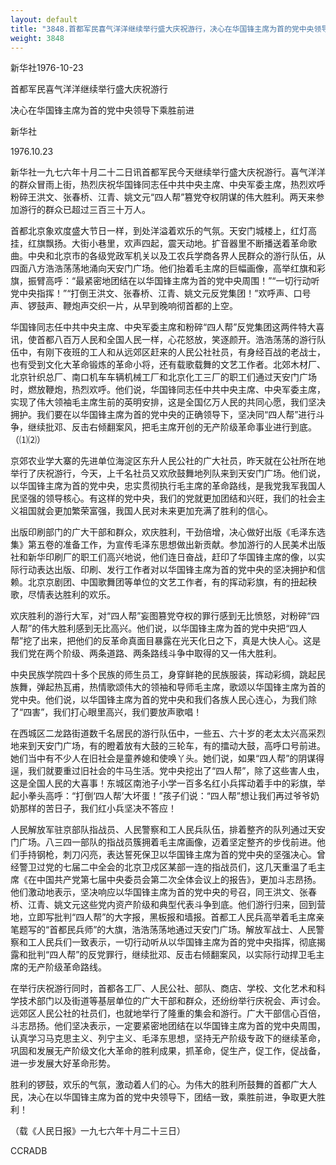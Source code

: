 ```yaml
---
layout: default
title: "3848.首都军民喜气洋洋继续举行盛大庆祝游行，决心在华国锋主席为首的党中央领导下乘胜前进"
weight: 3848
---
```


新华社1976-10-23

首都军民喜气洋洋继续举行盛大庆祝游行

决心在华国锋主席为首的党中央领导下乘胜前进

新华社

1976.10.23

新华社一九七六年十月二十二日讯首都军民今天继续举行盛大庆祝游行。喜气洋洋的群众冒雨上街，热烈庆祝华国锋同志任中共中央主席、中央军委主席，热烈欢呼粉碎王洪文、张春桥、江青、姚文元“四人帮”篡党夺权阴谋的伟大胜利。两天来参加游行的群众已超过三百三十万人。

首都北京象欢度盛大节日一样，到处洋溢着欢乐的气氛。天安门城楼上，红灯高挂，红旗飘扬。大街小巷里，欢声四起，震天动地。扩音器里不断播送着革命歌曲。中央和北京市的各级党政军机关以及工农兵学商各界人民群众的游行队伍，从四面八方浩浩荡荡地涌向天安门广场。他们抬着毛主席的巨幅画像，高举红旗和彩旗，振臂高呼：“最紧密地团结在以华国锋主席为首的党中央周围！”“一切行动听党中央指挥！”“打倒王洪文、张春桥、江青、姚文元反党集团！”欢呼声、口号声、锣鼓声、鞭炮声交织一片，从早到晚响彻首都的上空。

华国锋同志任中共中央主席、中央军委主席和粉碎“四人帮”反党集团这两件特大喜讯，使首都八百万人民和全国人民一样，心花怒放，笑逐颜开。浩浩荡荡的游行队伍中，有刚下夜班的工人和从远郊区赶来的人民公社社员，有身经百战的老战士，也有受到文化大革命锻炼的革命小将，还有载歌载舞的文艺工作者。北郊木材厂、北京针织总厂、南口机车车辆机械工厂和北京化工三厂的职工们通过天安门广场时，燃放鞭炮，热烈欢呼。他们说，华国锋同志任中共中央主席、中央军委主席，实现了伟大领袖毛主席生前的英明安排，这是全国亿万人民的共同心愿，我们坚决拥护。我们要在以华国锋主席为首的党中央的正确领导下，坚决同“四人帮”进行斗争，继续批邓、反击右倾翻案风，把毛主席开创的无产阶级革命事业进行到底。（⑴⑵）

京郊农业学大寨的先进单位海淀区东升人民公社的广大社员，昨天就在公社所在地举行了庆祝游行，今天，上千名社员又欢欣鼓舞地列队来到天安门广场。他们说，以华国锋主席为首的党中央，忠实贯彻执行毛主席的革命路线，是我党我军我国人民坚强的领导核心。有这样的党中央，我们的党就更加团结和兴旺，我们的社会主义祖国就会更加繁荣富强，我国人民对未来更加充满了胜利的信心。

出版印刷部门的广大干部和群众，欢庆胜利，干劲倍增，决心做好出版《毛泽东选集》第五卷的准备工作，为宣传毛泽东思想做出新贡献。参加游行的人民美术出版社和新华印刷厂的职工们高兴地说，他们连日奋战，赶印了华国锋主席的像，以实际行动表达出版、印刷、发行工作者对以华国锋主席为首的党中央的坚决拥护和信赖。北京京剧团、中国歌舞团等单位的文艺工作者，有的挥动彩旗，有的扭起秧歌，尽情表达胜利的欢乐。

欢庆胜利的游行大军，对“四人帮”妄图篡党夺权的罪行感到无比愤怒，对粉碎“四人帮”的伟大胜利感到无比高兴。他们说，以华国锋主席为首的党中央把“四人帮”挖了出来，把他们的反革命真面目暴露在光天化日之下，真是大快人心。这是我们党在两个阶级、两条道路、两条路线斗争中取得的又一伟大胜利。

中央民族学院四十多个民族的师生员工，身穿鲜艳的民族服装，挥动彩绸，跳起民族舞，弹起热瓦甫，热情歌颂伟大的领袖和导师毛主席，歌颂以华国锋主席为首的党中央。他们说，以华国锋主席为首的党中央和我们各族人民心连心，为我们除了“四害”，我们打心眼里高兴，我们要放声歌唱！

在西城区二龙路街道数千名居民的游行队伍中，一些五、六十岁的老太太兴高采烈地来到天安门广场，有的瞪着放有大鼓的三轮车，有的擂动大鼓，高呼口号前进。她们当中有不少人在旧社会是童养媳和使唤丫头。她们说，如果“四人帮”的阴谋得逞，我们就要重过旧社会的牛马生活。党中央挖出了“四人帮”，除了这些害人虫，这是全国人民的大喜事！东城区南池子小学一百多名红小兵挥动着手中的彩旗，举起小拳头高呼：“打倒‘四人帮’大坏蛋！”孩子们说：“四人帮”想让我们再过爷爷奶奶那样的苦日子，我们红小兵坚决不答应！

人民解放军驻京部队指战员、人民警察和工人民兵队伍，排着整齐的队列通过天安门广场。八三四一部队的指战员簇拥着毛主席画像，迈着坚定整齐的步伐前进。他们手持钢枪，刺刀闪亮，表达誓死保卫以华国锋主席为首的党中央的坚强决心。曾经警卫过党的七届二中全会的北京卫戍区某部一连的指战员们，这几天重温了毛主席《在中国共产党第七届中央委员会第二次全体会议上的报告》，更加斗志昂扬。他们激动地表示，坚决响应以华国锋主席为首的党中央的号召，同王洪文、张春桥、江青、姚文元这些党内资产阶级和典型代表斗争到底。他们游行归来，回到营地，立即写批判“四人帮”的大字报，黑板报和墙报。首都工人民兵高举着毛主席亲笔题写的“首都民兵师”的大旗，浩浩荡荡地通过天安门广场。解放军战士、人民警察和工人民兵们一致表示，一切行动听从以华国锋主席为首的党中央指挥，彻底揭露和批判“四人帮”的反党罪行，继续批邓、反击右倾翻案风，以实际行动捍卫毛主席的无产阶级革命路线。

在举行庆祝游行同时，首都各工厂、人民公社、部队、商店、学校、文化艺术和科学技术部门以及街道等基层单位的广大干部和群众，还纷纷举行庆祝会、声讨会。远郊区人民公社的社员们，也就地举行了隆重的集会和游行。广大干部信心百倍，斗志昂扬。他们坚决表示，一定要紧密地团结在以华国锋主席为首的党中央周围，认真学习马克思主义、列宁主义、毛泽东思想，坚持无产阶级专政下的继续革命，巩固和发展无产阶级文化大革命的胜利成果，抓革命，促生产，促工作，促战备，进一步发展大好革命形势。

胜利的锣鼓，欢乐的气氛，激动着人们的心。为伟大的胜利所鼓舞的首都广大人民，决心在以华国锋主席为首的党中央领导下，团结一致，乘胜前进，争取更大胜利！

（载《人民日报》一九七六年十月二十三日）

CCRADB

